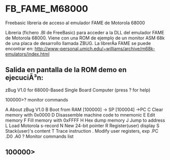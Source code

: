 # FB_FAME_M68000
Freebasic libreria de acceso al emulador FAME de Motorola 68000

Libreria (fichero .BI de FreeBasic) para acceder a la DLL del emulador FAME de Motorola 68000.
Viene con una ROM de ejemplo de un monitor ASM 68k de una placa de desarrollo llamada ZBUG.
La librerÃ­a FAME se puede encontrar en:
http://www-personal.umich.edu/~williams/archive/m68k-emulators/index.html


Salida en pantalla de la ROM demo en ejecuciÃ³n:
------------------------------------------------------------------
zBug V1.0 for 68000-Based Single Board Computer (press ? for help)

100000>? monitor commands

A   About zBug V1.0
B   Boot from RAM [100000] -> SP [100004] ->PC
C   Clear memory with 0x0000
D   Disassemble machine code to mnemonic
E   Edit memory
F   Fill memory with 0xFFFF
H   Hex dump memory
J   Jump to address
L   Load Motorola s-record
N   New 24-bit pointer
R   Register(user) display
S   Stack(user)'s content
T   Trace instruction
.   Modify user registers, exp .PC .D0 .A0
?   Monitor commands list

100000>
--------------------------------------------------------------------

